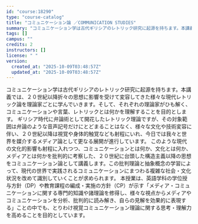 ```yaml
---
id: "course:18290"
type: "course-catalog"
title: "コミュニケーション論 ／COMMUNICATION STUDIES"
summary: "コミュニケーション学は古代ギリシアのレトリック研究に起源を持ちます。本講義では、２０世紀以降折々の思想に影響を受けて変容してきた様々な現代レトリック論を理論家ごとに学んでいきます。そして、それぞれの理論家がひも解く、コミュニケーションや言葉…"
tags: []
campus: ""
credits: 2
instructors: []
license: " "
version:
  created_at: "2025-10-09T03:48:57Z"
  updated_at: "2025-10-09T03:48:57Z"
---
```


コミュニケーション学は古代ギリシアのレトリック研究に起源を持ちます。本講義では、２０世紀以降折々の思想に影響を受けて変容してきた様々な現代レトリック論を理論家ごとに学んでいきます。そして、それぞれの理論家がひも解く、コミュニケーションや言葉、レトリックとは何かを理解することを目的とします。 ギリシア時代に弁論術として開花したレトリック理論ですが、その対象範囲は弁論のような音声記号だけにとどまることはなく、様々な文化や技術変容に伴い、２０世紀以降は視覚や身体的触覚なども射程にいれ、今日では我々と世界を媒介するメディア論として更なる展開が進行しています。 このような現代の文化的影響も射程に入れつつ、コミュニケーションとは何か、文化とは何か、メディアとは何かを批判的に考察した、２０世紀に台頭した構造主義以降の思想をコミュニケーション論として講義します。この批判理論と抽象概念の学習によって、現代の世界で実践されるコミュニケーションにまつわる複雑な社会・文化状況を改めて識別していくことが求められます。 本授業は、英語学科の学位授与方針（DP）や教育課程の編成・実施の方針（CP）が示す「メディア・コミュニケーションに関する専門的知識や諸理論を修得し、様々な視点からメディアやコミュニケーションを分析、批判的に読み解き、自らの見解を効果的に表現する」ことの中でも、とりわけ視覚コミュニケーション理論に関する思考・理解力を高めることを目的としています。
